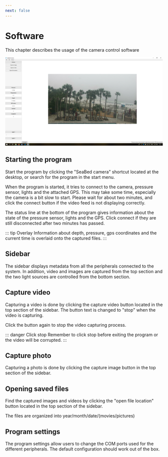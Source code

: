 ```yaml
---
next: false
---
```

# Software

This chapter describes the usage of the camera control software

![software](../assets/uvcam_software.png)

## Starting the program

Start the program by clicking the "SeaBed camera" shortcut located at the desktop, or search for the program in the start menu. 

When the program is started, it tries to connect to the camera, pressure sensor, lights and the attached GPS. This may take some time, especially the camera is a bit slow to start. Please wait for about two minutes, and click the connect button if the video feed is not displaying correctly.

The status line at the bottom of the program gives information about the state of the pressure sensor, lights and the GPS. Click connect if they are still disconnected after two minutes has passed.

::: tip Overlay
Information about depth, pressure, gps coordinates and the current time is overlaid onto the captured files.
:::

## Sidebar

The sidebar displays metadata from all the peripherals connected to the system. In addition, video and images are captured from the top section and the two light sources are controlled from the bottom section.

## Capture video

Capturing a video is done by clicking the capture video button located in the top section of the sidebar. The button text is changed to "stop" when the video is capturing. 

Click the button again to stop the video capturing process. 

::: danger Click stop
Remember to click stop before exiting the program or the video will be corrupted.
:::

## Capture photo

Capturing a photo is done by clicking the capture image button in the top section of the sidebar.

## Opening saved files

Find the captured images and videos by clicking the "open file location" button located in the top section of the sidebar.

The files are organized into year/month/date/(movies/pictures)

## Program settings

The program settings allow users to change the COM ports used for the different peripherals. The default configuration should work out of the box.

